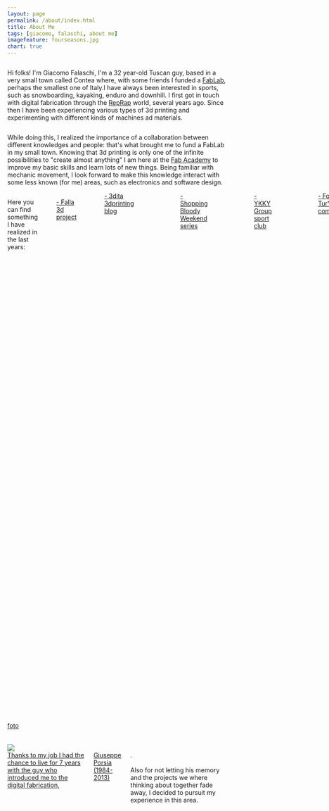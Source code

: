 ```yaml
---
layout: page
permalink: /about/index.html
title: About Me
tags: [giacomo, falaschi, about me]
imagefeature: fourseasons.jpg
chart: true
---
```


<div class="row">
    <div class="small-12 medium-6 columns">
        <p> Hi folks! I'm Giacomo Falaschi, I'm a 32 year-old Tuscan guy, based in a very small town called Contea where, with some friends I funded a <a href="http:/fablabcontea.blogspot.com">FabLab</a>, perhaps the smallest one of Italy.I have always been interested in sports, such as snowboarding, kayaking, enduro and downhill. I first got in touch with digital fabrication through the <a href="http:/www.reprap.org">RepRap</a> world, several years ago. Since then I have been experiencing various types of 3d printing and experimenting with different kinds of machines ad materials.</p>
    </div>
    <div class="small-12 medium-6 columns">
        <p>While doing this, I realized the importance of a collaboration between different knowledges and people: that's what brought me to fund a FabLab in my small town. Knowing that 3d printing is only one of the infinite possibilities to "create almost anything" I am here at the <a href="http:/fabacademy.org">Fab Academy</a> to improve my basic skills and learn lots of new things. Being familiar with mechanic movement, I look forward to make this knowledge interact with some less known (for me) areas, such as electronics and software design.</p>
    </div>
</div>

<div class="row">
  <div class="large-6 columns">	  
<p>Here you can find something I have realized in the last years:</p><br><br>

<a href="http://falla3d.com">- Falla 3d project</a>
<br>
<a href="http://github.com/3dita/Falla3D">
<span class="fa-stack fa-lg">
                <i class="fa fa-circle fa-inverse"></i>
                <i class="fa fa-github"></i>
			</span>
		</a>

		<a href="https://it-it.facebook.com/pages/Falla-3d/631551323581391">
				<span class="fa-stack fa-lg">
	                <i class="fa fa-circle fa-inverse"></i>
                <i class="fa fa-facebook-square"></i>
			</span>
		</a>
		<a href="https://vimeo.com/94832056">
			<span class="fa-stack fa-lg">
	                <i class="fa fa-circle fa-inverse"></i>
					<i class="fa fa-vimeo-square"></i></span>
				</a>
				<a href="https://twitter/falla3d">
					<span class="fa-stack fa-lg">
						<i class="fa fa-circle fa-inverse"></i>
						<i class="fa fa-twitter-square"></i></span>
				</a>
<br>
<a href="http://3dita.falaschi.com">- 3dita 3dprinting blog</a>
<br>
<a href="http://github.com/3dita/">
<span class="fa-stack fa-lg">
                <i class="fa fa-circle fa-inverse"></i>
                <i class="fa fa-github"></i>
			</span>
		</a>
				<a href="http://www.thingiverse.com/ifala/about">
                <i class="fa fa-circle fa-inverse"></i>
						<i class="fa fa-link"></i></span>
				</a>
<br>
<a href="http://vimeo.com/ykky/videos">- Shopping Bloody Weekend series</a>
<br>
<a href="https://vimeo.com/channels/ykky/videos">
<span class="fa-stack fa-lg">
                <i class="fa fa-circle fa-inverse"></i>
                <i class="fa fa-vimeo-square"></i>
			</span>
		</a>
				<a href="http://www.ykky.it/snow/index.php?option=com_content&view=category&layout=blog&id=52&Itemid=90">
                <i class="fa fa-circle fa-inverse"></i>
						<i class="fa fa-link"></i></span>
				</a>
<br>
<a href="http://www.ykky.it/index.php">- YKKY Group sport club</a>
<br>
		<a href="https://facebook.com/YKKYgroup">
				<span class="fa-stack fa-lg">
	                <i class="fa fa-circle fa-inverse"></i>
                <i class="fa fa-facebook-square"></i>
			</span>
		</a>
		<a href="https://vimeo.com/ykky/videos/sort:plays/format:thumbnail">
			<span class="fa-stack fa-lg">
	                <i class="fa fa-circle fa-inverse"></i>
					<i class="fa fa-vimeo-square"></i></span>
				</a>
<br>
<a href="http://www.ykky.it/index.php/formulaturykky">- Formula TurYKKY competition</a>
<br>
		<a href="https://www.youtube.com/watch?v=KdMy6I4b9co">
				<span class="fa-stack fa-lg">

                <i class="fa fa-youtube-play"></i></span>
		</a>
		<a href="https://www.youtube.com/watch?v=E3LzLPsUjA4">
			<span class="fa-stack fa-lg">

					<i class="fa fa-youtube-play"></i></span>
				</a>
				<a href="https://www.youtube.com/watch?v=kCaNzPTtA_w">
					<span class="fa-stack fa-lg">

						<i class="fa fa-youtube-play"></i></span>
				</a>
<br>


</div>
  <div class="large-6 columns">foto</div>
</div>
<br>
<br>






<div class="row">
  <div class="small-2 columns"><img src="{{ site.url }}/images/about/giuseppe_porsia.jpg"></div>
  <div class="small-5 columns">Thanks to my job I had the chance to live for 7 years with the guy who introduced me to the digital fabrication, 
	  <br><a href="http://www.syskrak.org">Giuseppe Porsia (1984-2013)</a>.
	  <br>
	  <br>
	  Also for not letting his memory and the projects we where thinking about together fade away, I decided to pursuit my experience in this area.</div>
   <div class="small-2 columns"></div>
</div>
